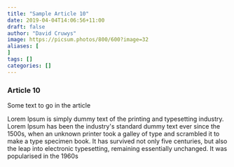 ```yaml
---
title: "Sample Article 10"
date: 2019-04-04T14:06:56+11:00
draft: false
author: "David Cruwys"
image: https://picsum.photos/800/600?image=32
aliases: [
]
tags: []
categories: []
---
```



### Article 10

Some text to go in the article

Lorem Ipsum is simply dummy text of the printing and typesetting industry. Lorem Ipsum has been the industry's standard dummy text ever since the 1500s, when an unknown printer took a galley of type and scrambled it to make a type specimen book. It has survived not only five centuries, but also the leap into electronic typesetting, remaining essentially unchanged. It was popularised in the 1960s



